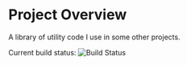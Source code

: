 # Project Overview
A library of utility code I use in some other projects.

Current build status: ![Build Status](http://sonnevillej.privatedns.org:9000/app/rest/builds/buildType:(id:Utilities_MSBuild)/statusIcon)

